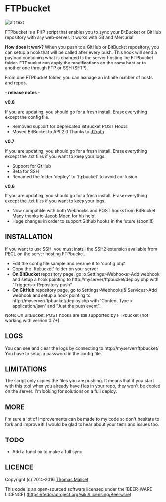FTPbucket
=========

![alt text](logo.png "Logo")

FTPbucket is a PHP script that enables you to sync your BitBucket or GitHub repository with any web-server.
It works with Git and Mercurial.

**How does it work?**
When you push to a GitHub or BitBucket repository, you can setup a hook that will be called after every push. This hook will send a payload containing what is changed to the server hosting the FTPbucket folder.
FTPbucket can apply the modifications on the same host or to another one through FTP or SSH (SFTP).

From one FTPbucket folder, you can manage an infinite number of hosts and repos.

**- release notes -**

**v0.8**

If you are updating, you should go for a fresh install. Erase everything except the config file.
- Removed support for deprecated BitBucket POST Hooks
- Moved BitBucket to API 2.0 Thanks to [d2roth](https://github.com/d2roth)

**v0.7**

If you are updating, you should go for a fresh install. Erase everything except the .txt files if you want to keep your logs.
- Support for GitHub
- Beta for SSH
- Renamed the folder 'deploy' to 'ftpbucket' to avoid confusion

**v0.6**

If you are updating, you should go for a fresh install. Erase everything except the .txt files if you want to keep your logs.
- Now compatible with both Webhooks and POST hooks from BitBucket. Many thanks to [Jacob Moen](https://github.com/jacmoe) for his help!
- Huge changes in order to support Github hooks in the future (soon!!!)

INSTALLATION
------------

If you want to use SSH, you must install the SSH2 extension available from PECL on the server hosting FTPbucket.

- Edit the config file sample and rename it to 'config.php'
- Copy the 'ftpbucket' folder on your server
- **On BitBucket** repository page, go to Settings>Webhooks>Add webhook and setup a hook pointing to http://myserver/ftpbucket/deploy.php with "Triggers > Repository push"
- **On GitHub** repository page, go to Settings>Webhooks & Services>Add webhook and setup a hook pointing to http://myserver/ftpbucket/deploy.php with 'Content Type > application/json' and "Just the push event".

Note: On BitBucket, POST hooks are still supported by FTPbucket (not working with version 0.7+).

LOGS
-----
You can see and clear the logs by connecting to http://myserver/ftpbucket/ 
You have to setup a password in the config file.

LIMITATIONS
-----------

The script only copies the files you are pushing. It means that if you start with this tool when you already have files in your repo, they won't be copied on the server. I'm looking for solutions on a full deploy.

MORE
----

I'm sure a lot of improvements can be made to my code so don't hesitate to fork and improve it! I would be glad to hear about your tests and issues too.

TODO
----

- Add a function to make a full sync

LICENCE
-------
Copyright (c) 2014-2016 [Thomas Malicet](http://www.thomasmalicet.com/)

This code is an open-sourced software licensed under the [BEER-WARE LICENCE] (https://fedoraproject.org/wiki/Licensing/Beerware)